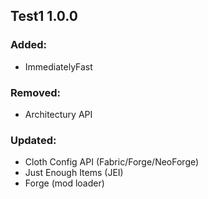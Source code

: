 ## Test1 1.0.0

### Added:
- ImmediatelyFast
### Removed:
- Architectury API
### Updated:
- Cloth Config API (Fabric/Forge/NeoForge)
- Just Enough Items (JEI)
- Forge (mod loader)